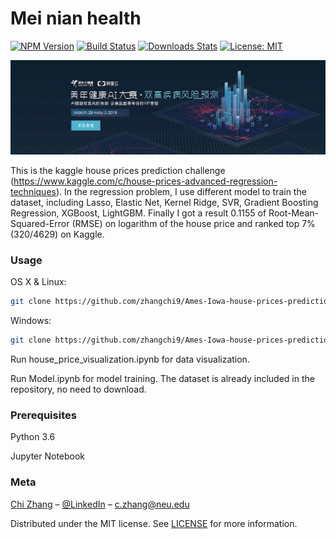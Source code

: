 # Mei nian health

[![NPM Version][npm-image]][npm-url]
[![Build Status][travis-image]][travis-url]
[![Downloads Stats][npm-downloads]][npm-url]
[![License: MIT][mit-image]][mit-url]

![](header.jpg)

This is the kaggle house prices prediction challenge (https://www.kaggle.com/c/house-prices-advanced-regression-techniques). In the regression problem, I use different model to train the dataset, including Lasso, Elastic Net, Kernel Ridge, SVR, Gradient Boosting Regression, XGBoost, LightGBM. Finally I got a result 0.1155 of Root-Mean-Squared-Error (RMSE) on logarithm of the house price and ranked top 7% (320/4629) on Kaggle. 

### Usage

OS X & Linux:

```sh
git clone https://github.com/zhangchi9/Ames-Iowa-house-prices-prediction.git
```

Windows:

```sh
git clone https://github.com/zhangchi9/Ames-Iowa-house-prices-prediction.git
```
Run house_price_visualization.ipynb for data visualization. 

Run Model.ipynb for model training. The dataset is already included in the repository, no need to download. 

### Prerequisites

Python 3.6

Jupyter Notebook

### Meta

[Chi Zhang](https://zhangchi9.github.io/) – [@LinkedIn](https://www.linkedin.com/in/chi-zhang-2018/) – c.zhang@neu.edu

Distributed under the MIT license. See [LICENSE](https://github.com/zhangchi9/Ames-Iowa-house-prices-prediction/blob/master/LICENSE) for more information.


<!-- Markdown link & img dfn's -->
[mit-url]:https://opensource.org/licenses/MIT
[mit-image]:https://img.shields.io/badge/License-MIT-yellow.svg
[npm-image]: https://img.shields.io/npm/v/datadog-metrics.svg?style=flat-square
[npm-url]: https://npmjs.org/package/datadog-metrics
[npm-downloads]: https://img.shields.io/npm/dm/datadog-metrics.svg?style=flat-square
[travis-image]: https://img.shields.io/travis/dbader/node-datadog-metrics/master.svg?style=flat-square
[travis-url]: https://travis-ci.org/dbader/node-datadog-metrics
[wiki]: https://github.com/yourname/yourproject/wiki
